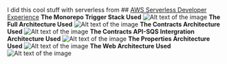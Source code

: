 I did this cool stuff with serverless from ## [AWS Serverless Developer Experience](https://catalog.workshops.aws/serverless-developer-experience/en-US/introduction)
**The Monorepo Trigger Stack Used**
![Alt text of the image](https://static.us-east-1.prod.workshops.aws/public/53880fb1-61c1-4bc1-80ee-122b0a94032f/static/images/monorepo-trigger-stack.png)
**The Full Architecture Used**
![Alt text of the image](https://static.us-east-1.prod.workshops.aws/public/53880fb1-61c1-4bc1-80ee-122b0a94032f/static/images/architecture.png)
**The Contracts Architecture Used**
![Alt text of the image](https://static.us-east-1.prod.workshops.aws/public/53880fb1-61c1-4bc1-80ee-122b0a94032f/static/images/architecture-contracts.png)
**The Contracts API-SQS Intergration Architecture Used**
![Alt text of the image](https://static.us-east-1.prod.workshops.aws/public/53880fb1-61c1-4bc1-80ee-122b0a94032f/static/images/contracts/api-sqs-integration.png)
**The Properties Architecture Used**
![Alt text of the image](https://static.us-east-1.prod.workshops.aws/public/53880fb1-61c1-4bc1-80ee-122b0a94032f/static/images/architecture-properties.png)
**The Web Architecture Used**
![Alt text of the image](https://static.us-east-1.prod.workshops.aws/public/53880fb1-61c1-4bc1-80ee-122b0a94032f/static/images/architecture-properties-web.png)
